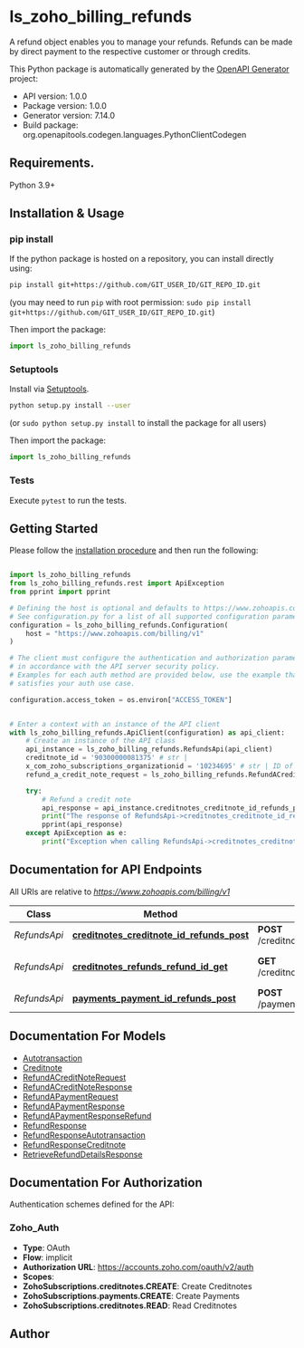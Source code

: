 # ls_zoho_billing_refunds
A refund object enables you to manage your refunds. Refunds can be made by direct payment to the respective customer or through credits.

This Python package is automatically generated by the [OpenAPI Generator](https://openapi-generator.tech) project:

- API version: 1.0.0
- Package version: 1.0.0
- Generator version: 7.14.0
- Build package: org.openapitools.codegen.languages.PythonClientCodegen

## Requirements.

Python 3.9+

## Installation & Usage
### pip install

If the python package is hosted on a repository, you can install directly using:

```sh
pip install git+https://github.com/GIT_USER_ID/GIT_REPO_ID.git
```
(you may need to run `pip` with root permission: `sudo pip install git+https://github.com/GIT_USER_ID/GIT_REPO_ID.git`)

Then import the package:
```python
import ls_zoho_billing_refunds
```

### Setuptools

Install via [Setuptools](http://pypi.python.org/pypi/setuptools).

```sh
python setup.py install --user
```
(or `sudo python setup.py install` to install the package for all users)

Then import the package:
```python
import ls_zoho_billing_refunds
```

### Tests

Execute `pytest` to run the tests.

## Getting Started

Please follow the [installation procedure](#installation--usage) and then run the following:

```python

import ls_zoho_billing_refunds
from ls_zoho_billing_refunds.rest import ApiException
from pprint import pprint

# Defining the host is optional and defaults to https://www.zohoapis.com/billing/v1
# See configuration.py for a list of all supported configuration parameters.
configuration = ls_zoho_billing_refunds.Configuration(
    host = "https://www.zohoapis.com/billing/v1"
)

# The client must configure the authentication and authorization parameters
# in accordance with the API server security policy.
# Examples for each auth method are provided below, use the example that
# satisfies your auth use case.

configuration.access_token = os.environ["ACCESS_TOKEN"]


# Enter a context with an instance of the API client
with ls_zoho_billing_refunds.ApiClient(configuration) as api_client:
    # Create an instance of the API class
    api_instance = ls_zoho_billing_refunds.RefundsApi(api_client)
    creditnote_id = '90300000081375' # str | 
    x_com_zoho_subscriptions_organizationid = '10234695' # str | ID of the organization
    refund_a_credit_note_request = ls_zoho_billing_refunds.RefundACreditNoteRequest() # RefundACreditNoteRequest |  (optional)

    try:
        # Refund a credit note
        api_response = api_instance.creditnotes_creditnote_id_refunds_post(creditnote_id, x_com_zoho_subscriptions_organizationid, refund_a_credit_note_request=refund_a_credit_note_request)
        print("The response of RefundsApi->creditnotes_creditnote_id_refunds_post:\n")
        pprint(api_response)
    except ApiException as e:
        print("Exception when calling RefundsApi->creditnotes_creditnote_id_refunds_post: %s\n" % e)

```

## Documentation for API Endpoints

All URIs are relative to *https://www.zohoapis.com/billing/v1*

Class | Method | HTTP request | Description
------------ | ------------- | ------------- | -------------
*RefundsApi* | [**creditnotes_creditnote_id_refunds_post**](docs/RefundsApi.md#creditnotes_creditnote_id_refunds_post) | **POST** /creditnotes/{creditnote_id}/refunds | Refund a credit note
*RefundsApi* | [**creditnotes_refunds_refund_id_get**](docs/RefundsApi.md#creditnotes_refunds_refund_id_get) | **GET** /creditnotes/refunds/{refund_id} | Retrieve refund details
*RefundsApi* | [**payments_payment_id_refunds_post**](docs/RefundsApi.md#payments_payment_id_refunds_post) | **POST** /payments/{payment_id}/refunds | Refund a payment


## Documentation For Models

 - [Autotransaction](docs/Autotransaction.md)
 - [Creditnote](docs/Creditnote.md)
 - [RefundACreditNoteRequest](docs/RefundACreditNoteRequest.md)
 - [RefundACreditNoteResponse](docs/RefundACreditNoteResponse.md)
 - [RefundAPaymentRequest](docs/RefundAPaymentRequest.md)
 - [RefundAPaymentResponse](docs/RefundAPaymentResponse.md)
 - [RefundAPaymentResponseRefund](docs/RefundAPaymentResponseRefund.md)
 - [RefundResponse](docs/RefundResponse.md)
 - [RefundResponseAutotransaction](docs/RefundResponseAutotransaction.md)
 - [RefundResponseCreditnote](docs/RefundResponseCreditnote.md)
 - [RetrieveRefundDetailsResponse](docs/RetrieveRefundDetailsResponse.md)


<a id="documentation-for-authorization"></a>
## Documentation For Authorization


Authentication schemes defined for the API:
<a id="Zoho_Auth"></a>
### Zoho_Auth

- **Type**: OAuth
- **Flow**: implicit
- **Authorization URL**: https://accounts.zoho.com/oauth/v2/auth
- **Scopes**: 
 - **ZohoSubscriptions.creditnotes.CREATE**: Create Creditnotes
 - **ZohoSubscriptions.payments.CREATE**: Create Payments
 - **ZohoSubscriptions.creditnotes.READ**: Read Creditnotes


## Author




